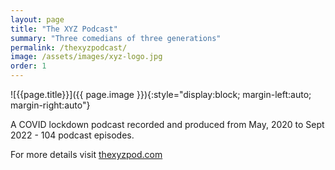 ```yaml
---
layout: page
title: "The XYZ Podcast"
summary: "Three comedians of three generations"
permalink: /thexyzpodcast/
image: /assets/images/xyz-logo.jpg
order: 1
---
```

![{{page.title}}]({{ page.image }}){:style="display:block; margin-left:auto; margin-right:auto"}

A COVID lockdown podcast recorded and produced from May, 2020 to Sept 2022 - 104 podcast episodes.

For more details visit [thexyzpod.com](https://thexyzpod.com)